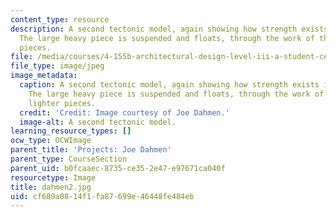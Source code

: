 ```yaml
---
content_type: resource
description: A second tectonic model, again showing how strength exists in small forces.
  The large heavy piece is suspended and floats, through the work of the smaller lighter
  pieces.
file: /media/courses/4-155b-architectural-design-level-iii-a-student-center-for-mit-fall-2004/cf689a0814f1fa87699e46448fe484eb_dahmen2.jpg
file_type: image/jpeg
image_metadata:
  caption: A second tectonic model, again showing how strength exists in small forces.
    The large heavy piece is suspended and floats, through the work of the smaller
    lighter pieces.
  credit: 'Credit: Image courtesy of Joe Dahmen.'
  image-alt: A second tectonic model.
learning_resource_types: []
ocw_type: OCWImage
parent_title: 'Projects: Joe Dahmen'
parent_type: CourseSection
parent_uid: b0fcaaec-8735-ce35-2e47-e97671ca040f
resourcetype: Image
title: dahmen2.jpg
uid: cf689a08-14f1-fa87-699e-46448fe484eb
---
```

